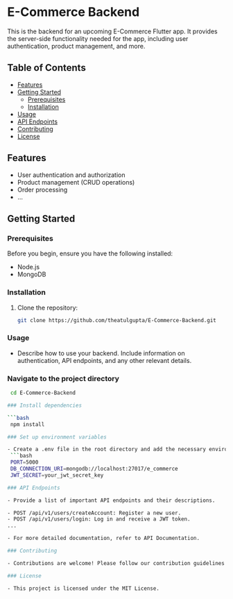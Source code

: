 # E-Commerce Backend

This is the backend for an upcoming E-Commerce Flutter app. It provides the server-side functionality needed for the app, including user authentication, product management, and more.

## Table of Contents

- [Features](#features)
- [Getting Started](#getting-started)
  - [Prerequisites](#prerequisites)
  - [Installation](#installation)
- [Usage](#usage)
- [API Endpoints](#api-endpoints)
- [Contributing](#contributing)
- [License](#license)

## Features

- User authentication and authorization
- Product management (CRUD operations)
- Order processing
- ...

## Getting Started

### Prerequisites

Before you begin, ensure you have the following installed:

- Node.js
- MongoDB

### Installation

1. Clone the repository:

   ```bash
   git clone https://github.com/theatulgupta/E-Commerce-Backend.git

### Usage

- Describe how to use your backend. Include information on authentication, API endpoints, and any other relevant details.

### Navigate to the project directory

  ```bash
   cd E-Commerce-Backend

### Install dependencies

  ```bash
   npm install

### Set up environment variables

- Create a .env file in the root directory and add the necessary environment variables.
   ```bash
   PORT=5000
   DB_CONNECTION_URI=mongodb://localhost:27017/e_commerce
   JWT_SECRET=your_jwt_secret_key

### API Endpoints

- Provide a list of important API endpoints and their descriptions.

- POST /api/v1/users/createAccount: Register a new user.
- POST /api/v1/users/login: Log in and receive a JWT token.
...

- For more detailed documentation, refer to API Documentation.

### Contributing

- Contributions are welcome! Please follow our contribution guidelines.

### License

- This project is licensed under the MIT License.
